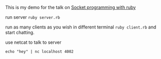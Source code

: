 This is my demo for the talk on [Socket programming with ruby](https://www.facebook.com/RubyNepal.org/videos/830832337357025/UzpfSTEzOTMyNDg0OTU6MjcyMzcxNTk3NDM4NTkyOA/)

run server `ruby server.rb`

run as many clients as you wish in different terminal `ruby client.rb` and start chatting.


use netcat to talk to server

`echo "hey" | nc localhost 4002`

